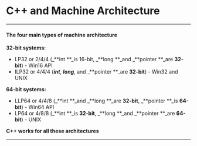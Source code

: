 # C++ and Machine Architecture

---

#### **The four main types of machine architecture**

**32-bit systems:**

* LP32 or 2/4/4 \(_**int **\_is 16-bit, _**long **_and _**pointer **\_are **32-bit**\) - Win16 API
* ILP32 or 4/4/4 \(_**int**_, _**long**_, and \_**pointer **\_are **32-bit**\) - Win32 and UNIX

**64-bit systems:**

* LLP64 or 4/4/8 \(_**int **\_and _**long **_are **32-bit**, _**pointer **\_is **64-bit**\) - Win64 API
* LP64 or 4/8/8 \(_**int **\_is **32-bit**, _**long **_and _**pointer **\_are **64-bit**\) - UNIX

**C++ works for all these architectures**

---

